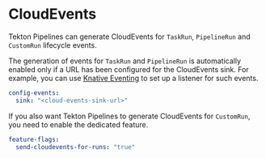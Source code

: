 # CloudEvents

Tekton Pipelines can generate CloudEvents for `TaskRun`, `PipelineRun` and `CustomRun` lifecycle events.

The generation of events for `TaskRun` and `PipelineRun` is automatically enabled only if a URL has been configured for the CloudEvents sink. For example, you can use [Knative Eventing](https://knative.dev/docs/eventing) to set up a listener for such events.

```yaml
config-events:
  sink: "<cloud-events-sink-url>"
```

If you also want Tekton Pipelines to generate CloudEvents for `CustomRun`, you need to enable the dedicated feature.

```yaml
feature-flags:
  send-cloudevents-for-runs: "true"
```
